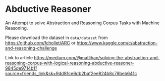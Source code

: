 # Abductive Reasoner
An Attempt to solve Abstraction and Reasoning Corpus Tasks with Machine Reasoning.

Please download the dataset in `data/dataset` from https://github.com/fchollet/ARC 
or https://www.kaggle.com/c/abstraction-and-reasoning-challenge

Link to article https://medium.com/@matlihan/solving-the-abstraction-and-reasoning-corpus-with-logical-reasoning-abductive-reasoner-9845de9714b1?source=friends_link&sk=9dd81ce6db2baf2ee824b8c76beb641c
